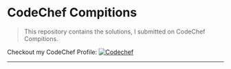# CodeChef Compitions

> This repository contains the solutions, I submitted on CodeChef Compitions.

Checkout my CodeChef Profile:  [![Codechef](https://img.shields.io/badge/-Codechef-909090?style=flat&labelColor=909090&logo=Codechef&logoColor=white)](https://www.codechef.com/users/prerak_26/)

<!---
<a href="https://www.codechef.com/users/daudahmad0303"><image src = "https://s3.amazonaws.com/codechef_shared/misc/fb-image-icon.png" alt="CodeChef Profile" width="42" height="42" style="vertical-align:middle"> /daudahmad0303</a>
-->
  
  ----
